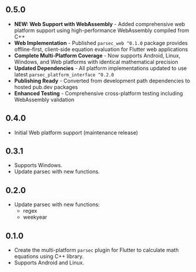 ## 0.5.0

- **NEW: Web Support with WebAssembly** - Added comprehensive web platform support using high-performance WebAssembly compiled from C++
- **Web Implementation** - Published `parsec_web ^0.1.0` package provides offline-first, client-side equation evaluation for Flutter web applications
- **Complete Multi-Platform Coverage** - Now supports Android, Linux, Windows, and Web platforms with identical mathematical precision
- **Updated Dependencies** - All platform implementations updated to use latest `parsec_platform_interface ^0.2.0`
- **Publishing Ready** - Converted from development path dependencies to hosted pub.dev packages
- **Enhanced Testing** - Comprehensive cross-platform testing including WebAssembly validation

## 0.4.0

- Initial Web platform support (maintenance release)

## 0.3.1

- Supports Windows.
- Update parsec with new functions.

## 0.2.0

- Update parsec with new functions:
  - regex
  - weekyear

## 0.1.0

- Create the multi-platform `parsec` plugin for Flutter to calculate math equations using C++ library.
- Supports Android and Linux.
